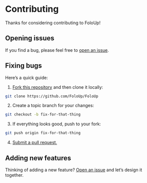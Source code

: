# Contributing

Thanks for considering contributing to FoloUp!

## Opening issues

If you find a bug, please feel free to [open an issue](https://github.com/FoloUp/FoloUp/issues).

## Fixing bugs

Here’s a quick guide:

1. [Fork this repository](https://github.com/FoloUp/FoloUp/fork) and then clone it locally:

```bash
git clone https://github.com/FoloUp/FoloUp
```

2. Create a topic branch for your changes:

```bash
git checkout -b fix-for-that-thing
```

3. If everything looks good, push to your fork:

```bash
git push origin fix-for-that-thing
```

4. [Submit a pull request.](https://help.github.com/articles/creating-a-pull-request)

## Adding new features

Thinking of adding a new feature? [Open an issue](https://github.com/FoloUp/FoloUp/issues) and let’s design it together.
